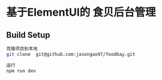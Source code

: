 # 基于ElementUI的 食贝后台管理

## Build Setup

``` bash
克隆项目到本地
git clone  git@github.com:jasongao97/foodbay.git

运行
npm run dev
```
